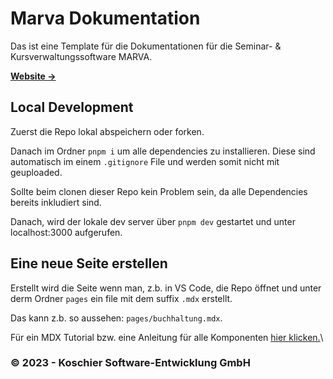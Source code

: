 # Marva Dokumentation

Das ist eine Template für die Dokumentationen für die Seminar- & Kursverwaltungssoftware MARVA.

[**Website →**](https://www.marva.eu)

## Local Development

Zuerst die Repo lokal abspeichern oder forken.

Danach im Ordner `pnpm i` um alle dependencies zu installieren. Diese sind automatisch im einem `.gitignore` File und werden somit nicht mit geuploaded.

Sollte beim clonen dieser Repo kein Problem sein, da alle Dependencies bereits inkludiert sind.

Danach, wird der lokale dev server über `pnpm dev` gestartet und unter localhost:3000 aufgerufen.

## Eine neue Seite erstellen

Erstellt wird die Seite wenn man, z.b. in VS Code, die Repo öffnet und unter derm Ordner `pages` ein file mit dem suffix `.mdx` erstellt.

Das kann z.b. so aussehen: `pages/buchhaltung.mdx`.

Für ein MDX Tutorial bzw. eine Anleitung für alle Komponenten [hier klicken.](https://mdxjs.com/table-of-components/ "_blank")\

### © 2023 - Koschier Software-Entwicklung GmbH
